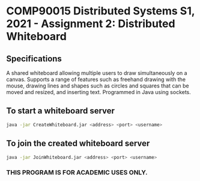 # COMP90015 Distributed Systems S1, 2021 - Assignment 2: Distributed Whiteboard
## Specifications
A shared whiteboard allowing multiple users to draw simultaneously on a canvas. Supports a range of features such as freehand     drawing with the mouse, drawing lines and shapes such as circles and squares that can be moved and resized, and inserting text.
Programmed in Java using sockets.

## To start a whiteboard server

```bash
java -jar CreateWhiteboard.jar <address> <port> <username>
```

## To join the created whiteboard server

```bash
java -jar JoinWhiteboard.jar <address> <port> <username>
```

### THIS PROGRAM IS FOR ACADEMIC USES ONLY.
